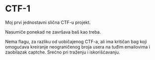# CTF-1

Moj prvi jednostavni slična CTF-u projekt.

Nasumiče ponekad ne završava baš kao treba.

Nema flagu, za razliku od uobičajenog CTF-a, ali ima kritičan bag koji omogućava kreiranje neograničenog broja usera na tuđim emailovima i zaobilazak captche. Srećno pri traženju i iskorišćavanju.
